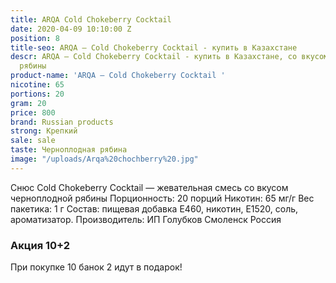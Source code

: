 ```yaml
---
title: ARQA Cold Chokeberry Cocktail
date: 2020-04-09 10:10:00 Z
position: 8
title-seo: ARQA – Cold Chokeberry Cocktail - купить в Казахстане
descr: ARQA – Cold Chokeberry Cocktail - купить в Казахстане, со вкусом черноплодной
  рябины
product-name: 'ARQA – Cold Chokeberry Cocktail '
nicotine: 65
portions: 20
gram: 20
price: 800
brand: Russian products
strong: Крепкий
sale: sale
taste: Черноплодная рябина
image: "/uploads/Arqa%20chochberry%20.jpg"
---
```


Снюс Cold Chokeberry Cocktail — жевательная смесь со вкусом черноплодной рябины Порционность: 20 порций Никотин: 65 мг/г Вес пакетика: 1 г Состав: пищевая добавка E460, никотин, E1520, соль, ароматизатор. Производитель: ИП Голубков Смоленск Россия

### Акция 10+2
При покупке 10 банок 2 идут в подарок!
